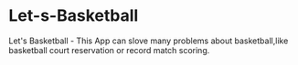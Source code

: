 # Let-s-Basketball

Let's Basketball - This App can slove many problems about basketball,like  basketball court reservation or record match scoring.
